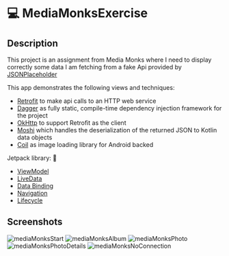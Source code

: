 # :computer: MediaMonksExercise

## Description

This project is an assignment from Media Monks where I need to display correctly some data I am fetching from a fake Api provided by [JSONPlaceholder](https://jsonplaceholder.typicode.com/)

This app demonstrates the following views and techniques:

* [Retrofit](https://square.github.io/retrofit/) to make api calls to an HTTP web service
* [Dagger](https://dagger.dev/) as fully static, compile-time dependency injection framework for the project
* [OkHttp](https://square.github.io/okhttp/) to support Retrofit as the client
* [Moshi](https://github.com/square/moshi) which handles the deserialization of the returned JSON to Kotlin data objects 
* [Coil](https://coil-kt.github.io/coil/) as image loading library for Android backed
  
Jetpack library: :iphone:

* [ViewModel](https://developer.android.com/topic/libraries/architecture/viewmodel)
* [LiveData](https://developer.android.com/topic/libraries/architecture/livedata)
* [Data Binding](https://developer.android.com/topic/libraries/data-binding/)
* [Navigation](https://developer.android.com/topic/libraries/architecture/navigation/)
* [Lifecycle](https://developer.android.com/jetpack/androidx/releases/lifecycle)

## Screenshots

![mediaMonksStart](https://user-images.githubusercontent.com/66374898/154107010-c8f345a1-c89e-4c4c-9ec8-367f656dfd77.jpg)
![mediaMonksAlbum](https://user-images.githubusercontent.com/66374898/154107159-689129ff-ed00-43cf-b42c-ecb83b0f526d.jpg)
![mediaMonksPhoto](https://user-images.githubusercontent.com/66374898/154107337-7904e04f-32aa-4453-8011-d390ad45ac70.jpg)
![mediaMonksPhotoDetails](https://user-images.githubusercontent.com/66374898/154107460-f24a1590-39ac-483c-b8c3-07c7c6c4fb3f.jpg)
![mediaMonksNoConnection](https://user-images.githubusercontent.com/66374898/154108242-4252f30a-25ad-46c2-978f-59c96a83c240.jpg)
